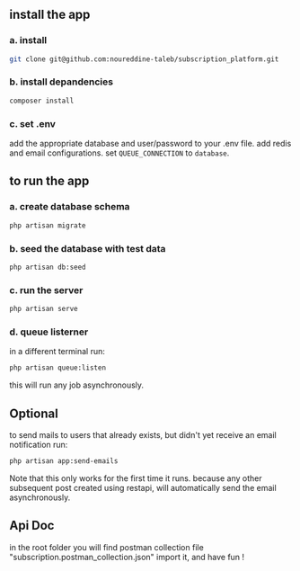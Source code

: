 ## install the app

### a. install

```bash
git clone git@github.com:noureddine-taleb/subscription_platform.git
```

### b. install depandencies

```bash
composer install
```

### c. set .env

add the appropriate database and user/password to your .env file. add redis and email configurations. set `QUEUE_CONNECTION` to `database`.

## to run the app

### a. create database schema

```bash
php artisan migrate
```

### b. seed the database with test data

```bash
php artisan db:seed
```

### c. run the server

```bash
php artisan serve
```

### d. queue listerner

in a different terminal run:
```bash
php artisan queue:listen
```
this will run any job asynchronously.

## Optional

to send mails to users that already exists, but didn't yet receive an email notification run:

```bash
php artisan app:send-emails
```

Note that this only works for the first time it runs. because any other subsequent post created using restapi, will automatically send the email asynchronously.

## Api Doc

in the root folder you will find postman collection file "subscription.postman_collection.json" import it, and have fun !